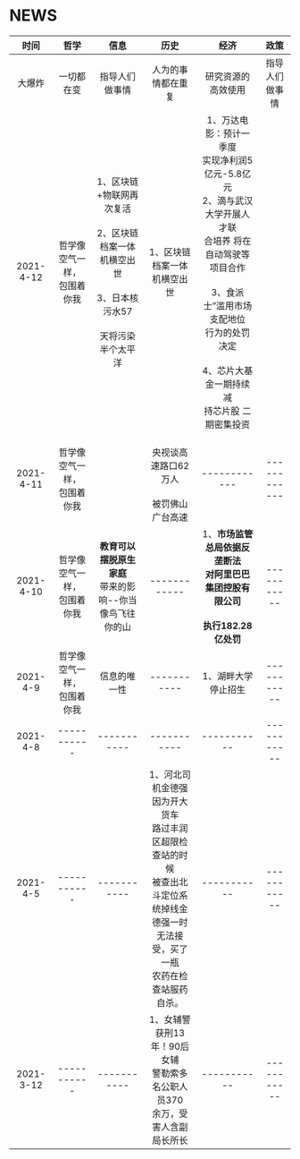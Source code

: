 # NEWS



| 时间 | 哲学 | 信息 | 历史 | 经济 | 政策 |
| :------: | :------: | :------: |:------: | :------: | :------: |
| 大爆炸     | 一切都在变     | 指导人们做事情     | 人为的事情都在重复     | 研究资源的高效使用     | 指导人们做事情     |
| 2021-4-12 | 哲学像空气一样，<br/>包围着你我</br> | 1、区块链+物联网再次复活</br><br/>2、区块链档案一体机横空出世</br><br/>3、日本核污水57</br><br/>天将污染半个太平洋</br> | 1、区块链档案一体机横空出世</br> | 1、万达电影：预计一季度<br/>实现净利润5亿元-5.8亿元<br>2、滴与武汉大学开展人才联<br/>合培养 将在自动驾驶等项目合作</br><br/>3、食派士”滥用市场支配地位</br>行为的处罚决定</br><br>4、芯片大基金一期持续减</br>持芯片股 二期密集投资 |  |
| 2021-4-11 | 哲学像空气一样，<br/>包围着你我</br> |  | <br>央视谈高速路口62万人</br><br>被罚佛山广台高速</br> | ------------ | ------------ |
| 2021-4-10 | 哲学像空气一样，<br/>包围着你我</br> | **教育可以摆脱原生家庭**<br>带来的影响--你当像鸟飞往你的山</br> | ------------ | 1、**市场监管总局依据反垄断法<br>对阿里巴巴集团控股有限公司<br/><br/>执行182.28亿处罚**</br> | ----------- |
| 2021-4-9 | 哲学像空气一样，<br>包围着你我</br> | 信息的唯一性 | ----------- | 1、湖畔大学停止招生 | ----------- |
| 2021-4-8 | ----------- |  -----------   | ----------- | ----------- | ----------- |
| 2021-4-5 | ----------- | ----------- | 1、河北司机金德强因为开大货车<br/>路过丰润区超限检查站的时候<br/>被查出北斗定位系统掉线金<br/>德强一时无法接受，买了一瓶<br/>农药在检查站服药自杀。 | ----------- | ----------- |
| 2021-3-12 | ----------- | ----------- | 1、女辅警获刑13年！90后女辅<br/>警勒索多名公职人员370<br/>余万，受害人含副局长所长 | ----------- | ----------- |